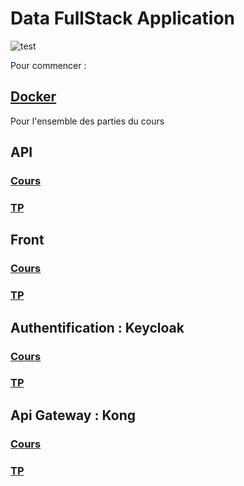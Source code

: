 # Data FullStack Application

![test](../docs/modern_web_app.png)

Pour commencer :

## [Docker](DOCKER.md)

Pour l'ensemble des parties du cours

## API 
### [Cours](api/README.md)  
### [TP](api/tp/README.md)

## Front 
### [Cours](front/README.md)  
### [TP](front/tp/README.md)

## Authentification : Keycloak
### [Cours](authentication/README.md)  
### [TP](authentication/tp/README.md)

## Api Gateway : Kong
### [Cours](kong/README.md)
### [TP](kong/tp/README.md)